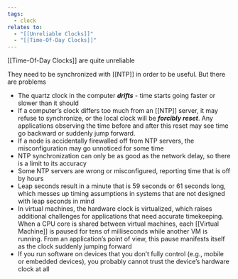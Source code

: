 ```yaml
---
tags:
  - clock
relates to:
  - "[[Unreliable Clocks]]"
  - "[[Time-Of-Day Clocks]]"
---
```

[[Time-Of-Day Clocks]] are quite unreliable

They need to be synchronized with [[NTP]] in order to be useful. But there are problems 
- The quartz clock in the computer ***drifts*** - time starts going faster or slower than it should
- If a computer’s clock differs too much from an [[NTP]] server, it may refuse to synchronize, or the local clock will be ***forcibly reset***. Any applications observing the time before and after this reset may see time go backward or suddenly jump forward.
- If a node is accidentally firewalled off from NTP servers, the misconfiguration may go unnoticed for some time
- NTP synchronization can only be as good as the network delay, so there is a limit to its accuracy
- Some NTP servers are wrong or misconfigured, reporting time that is off by hours
- Leap seconds result in a minute that is 59 seconds or 61 seconds long, which messes up timing assumptions in systems that are not designed with leap seconds in mind
- In virtual machines, the hardware clock is virtualized, which raises additional challenges for applications that need accurate timekeeping. When a CPU core is shared between virtual machines, each [[Virtual Machine]] is paused for tens of milliseconds while another VM is running. From an application’s point of view, this pause manifests itself as the clock suddenly jumping forward
- If you run software on devices that you don’t fully control (e.g., mobile or embedded devices), you probably cannot trust the device’s hardware clock at all